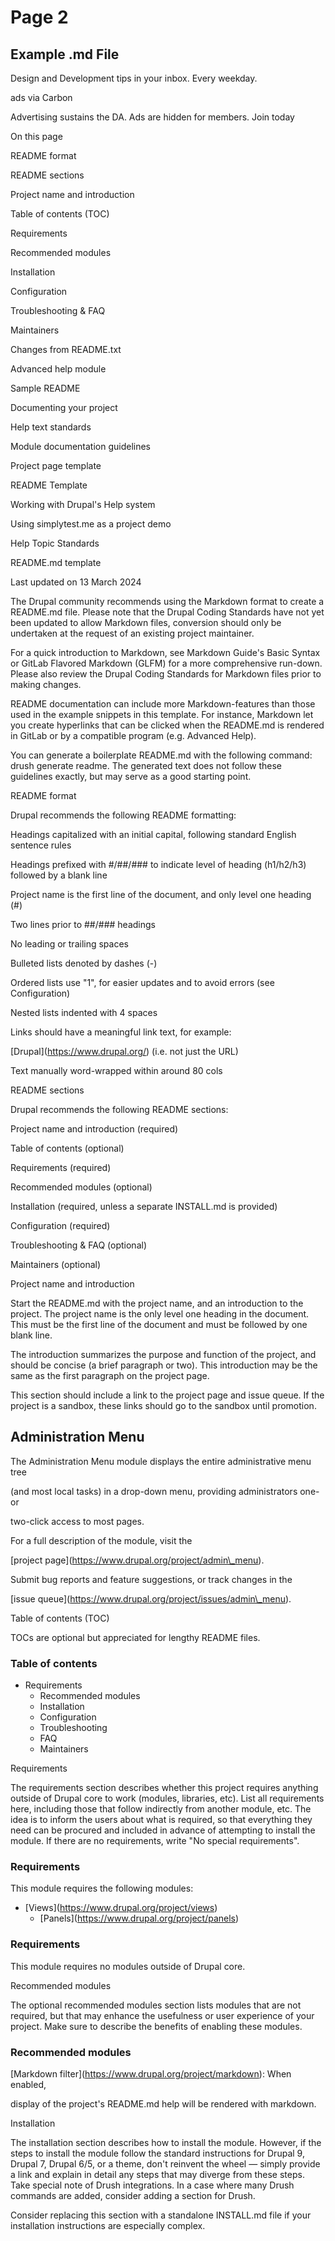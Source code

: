 # Page 2

## Example .md File

Design and Development tips in your inbox. Every weekday.

ads via Carbon

Advertising sustains the DA. Ads are hidden for members. Join today

On this page

README format

README sections

Project name and introduction

Table of contents (TOC)

Requirements

Recommended modules

Installation

Configuration

Troubleshooting & FAQ

Maintainers

Changes from README.txt

Advanced help module

Sample README

Documenting your project

Help text standards

Module documentation guidelines

Project page template

README Template

Working with Drupal's Help system

Using simplytest.me as a project demo

Help Topic Standards

README.md template

Last updated on 13 March 2024

The Drupal community recommends using the Markdown format to create a README.md file. Please note that the Drupal Coding Standards have not yet been updated to allow Markdown files, conversion should only be undertaken at the request of an existing project maintainer.

For a quick introduction to Markdown, see Markdown Guide's Basic Syntax or GitLab Flavored Markdown (GLFM) for a more comprehensive run-down. Please also review the Drupal Coding Standards for Markdown files prior to making changes.

README documentation can include more Markdown-features than those used in the example snippets in this template. For instance, Markdown let you create hyperlinks that can be clicked when the README.md is rendered in GitLab or by a compatible program (e.g. Advanced Help).

You can generate a boilerplate README.md with the following command: drush generate readme. The generated text does not follow these guidelines exactly, but may serve as a good starting point.

README format

Drupal recommends the following README formatting:

Headings capitalized with an initial capital, following standard English sentence rules

Headings prefixed with #/##/### to indicate level of heading (h1/h2/h3) followed by a blank line

Project name is the first line of the document, and only level one heading (#)

Two lines prior to ##/### headings

No leading or trailing spaces

Bulleted lists denoted by dashes (-)

Ordered lists use "1", for easier updates and to avoid errors (see Configuration)

Nested lists indented with 4 spaces

Links should have a meaningful link text, for example:

\[Drupal]\(https://www.drupal.org/) (i.e. not just the URL)

Text manually word-wrapped within around 80 cols

README sections

Drupal recommends the following README sections:

Project name and introduction (required)

Table of contents (optional)

Requirements (required)

Recommended modules (optional)

Installation (required, unless a separate INSTALL.md is provided)

Configuration (required)

Troubleshooting & FAQ (optional)

Maintainers (optional)

Project name and introduction

Start the README.md with the project name, and an introduction to the project. The project name is the only level one heading in the document. This must be the first line of the document and must be followed by one blank line.

The introduction summarizes the purpose and function of the project, and should be concise (a brief paragraph or two). This introduction may be the same as the first paragraph on the project page.

This section should include a link to the project page and issue queue. If the project is a sandbox, these links should go to the sandbox until promotion.

## Administration Menu

The Administration Menu module displays the entire administrative menu tree

(and most local tasks) in a drop-down menu, providing administrators one- or

two-click access to most pages.

For a full description of the module, visit the

\[project page]\(https://www.drupal.org/project/admin\_menu).

Submit bug reports and feature suggestions, or track changes in the

\[issue queue]\(https://www.drupal.org/project/issues/admin\_menu).

Table of contents (TOC)

TOCs are optional but appreciated for lengthy README files.

### Table of contents

* Requirements
  * Recommended modules
  * Installation
  * Configuration
  * Troubleshooting
  * FAQ
  * Maintainers

Requirements

The requirements section describes whether this project requires anything outside of Drupal core to work (modules, libraries, etc). List all requirements here, including those that follow indirectly from another module, etc. The idea is to inform the users about what is required, so that everything they need can be procured and included in advance of attempting to install the module. If there are no requirements, write "No special requirements".

### Requirements

This module requires the following modules:

* \[Views]\(https://www.drupal.org/project/views)
  * \[Panels]\(https://www.drupal.org/project/panels)

### Requirements

This module requires no modules outside of Drupal core.

Recommended modules

The optional recommended modules section lists modules that are not required, but that may enhance the usefulness or user experience of your project. Make sure to describe the benefits of enabling these modules.

### Recommended modules

\[Markdown filter]\(https://www.drupal.org/project/markdown): When enabled,

display of the project's README.md help will be rendered with markdown.

Installation

The installation section describes how to install the module. However, if the steps to install the module follow the standard instructions for Drupal 9, Drupal 7, Drupal 6/5, or a theme, don't reinvent the wheel — simply provide a link and explain in detail any steps that may diverge from these steps. Take special note of Drush integrations. In a case where many Drush commands are added, consider adding a section for Drush.

Consider replacing this section with a standalone INSTALL.md file if your installation instructions are especially complex.
